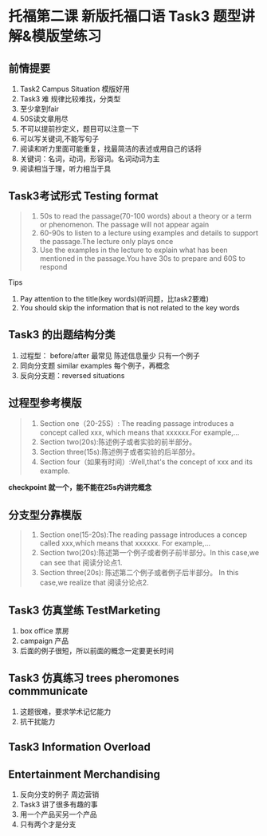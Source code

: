 # 托福第二课 新版托福口语 Task3 题型讲解&模版堂练习

## 前情提要
1. Task2 Campus Situation 模版好用
2. Task3 难 规律比较难找，分类型
3. 至少拿到fair
4. 50S读文章用尽
5. 不可以提前抄定义，题目可以注意一下
6. 可以写关键词,不能写句子
7. 阅读和听力里面可能重复，找最简洁的表述或用自己的话将
8. 关键词：名词，动词，形容词。名词动词为主
9. 阅读相当于理，听力相当于具
   
## Task3考试形式 Testing format
>1. 50s to read the passage(70-100 words) about a theory or a term or phenomenon. The passage will not appear again
>2. 60-90s to listen to a lecture using examples and details to support the passage.The lecture only plays once
>3. Use the examples in the lecture to explain what has been mentioned in the passage.You have 30s to prepare and 60S to respond


Tips
1. Pay attention to the title(key words)(听问题，比task2要难)
2. You should skip the information that is not related to the key words

## Task3 的出题结构分类
1. 过程型： before/after 最常见 陈述信息量少 只有一个例子
2. 同向分支题 similar examples 每个例子，再概念
3. 反向分支题：reversed situations

## 过程型参考模版
>1. Section one（20-25S）: The reading passage introduces a concept called xxx, which means that xxxxxx.For example,... 
>2. Section two(20s):陈述例子或者实验的前半部分。
>3. Section three(15s):陈述例子或者实验的后半部分。
>4. Section four（如果有时间）:Well,that's the concept of xxx and its example.

**checkpoint 就一个，能不能在25s内讲完概念**

## 分支型分靠模版
>1. Section one(15-20s):The reading passage introduces a concep called xxx,which means that xxxxxx. For example,...
>2. Section two(20s):陈述第一个例子或者例子前半部分。In this case,we can see that 阅读分论点1.
>3. Section three(20s): 陈述第二个例子或者例子后半部分。 In this case,we realize that 阅读分论点2.

## Task3 仿真堂练 TestMarketing
1. box office 票房
2. campaign 产品
3. 后面的例子很短，所以前面的概念一定要更长时间

## Task3 仿真练习 trees pheromones commmunicate
1. 这题很难，要求学术记忆能力
2. 抗干扰能力
   

## Task3 Information Overload


## Entertainment Merchandising
1. 反向分支的例子 周边营销
2. Task3 讲了很多有趣的事
3. 用一个产品买另一个产品
4. 只有两个才是分支


